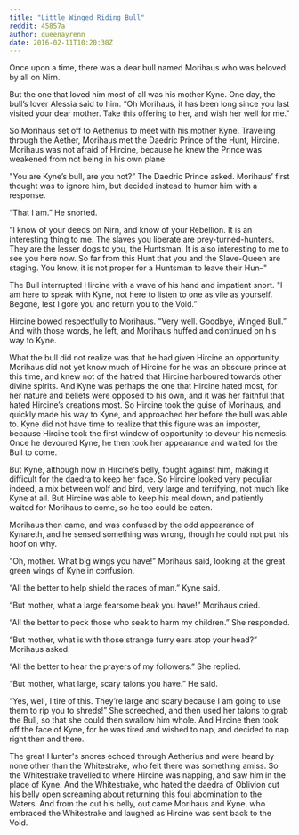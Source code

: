 ```yaml
---
title: "Little Winged Riding Bull"
reddit: 45857a
author: queenayrenn
date: 2016-02-11T10:20:30Z
---
```


Once upon a time, there was a dear bull named Morihaus who was beloved by all on Nirn. 

But the one that loved him most of all was his mother Kyne. One day, the bull’s lover Alessia said to him. “Oh Morihaus, it has been long since you last visited your dear mother. Take this offering to her, and wish her well for me." 

So Morihaus set off to Aetherius to meet with his mother Kyne. Traveling through the Aether, Morihaus met the Daedric Prince of the Hunt, Hircine. Morihaus was not afraid of Hircine, because he knew the Prince was weakened from not being in his own plane. 

"You are Kyne’s bull, are you not?” The Daedric Prince asked. Morihaus’ first thought was to ignore him, but decided instead to humor him with a response.

“That I am.” He snorted.

“I know of your deeds on Nirn, and know of your Rebellion. It is an interesting thing to me. The slaves you liberate are prey-turned-hunters. They are the lesser dogs to you, the Huntsman. It is also interesting to me to see you here now. So far from this Hunt that you and the Slave-Queen are staging. You know, it is not proper for a Huntsman to leave their Hun–" 

The Bull interrupted Hircine with a wave of his hand and impatient snort. "I am here to speak with Kyne, not here to listen to one as vile as yourself. Begone, lest I gore you and return you to the Void.”

Hircine bowed respectfully to Morihaus. “Very well. Goodbye, Winged Bull.” And with those words, he left, and Morihaus huffed and continued on his way to Kyne. 

What the bull did not realize was that he had given Hircine an opportunity. Morihaus did not yet know much of Hircine for he was an obscure prince at this time, and knew not of the hatred that Hircine harboured towards other divine spirits. And Kyne was perhaps the one that Hircine hated most, for her nature and beliefs were opposed to his own, and it was her faithful that hated Hircine’s creations most.
So Hircine took the guise of Morihaus, and quickly made his way to Kyne, and approached her before the bull was able to. Kyne did not have time to realize that this figure was an imposter, because Hircine took the first window of opportunity to devour his nemesis. Once he devoured Kyne, he then took her appearance and waited for the Bull to come. 

But Kyne, although now in Hircine’s belly, fought against him, making it difficult for the daedra to keep her face. So Hircine looked very peculiar indeed, a mix between wolf and bird, very large and terrifying, not much like Kyne at all. But Hircine was able to keep his meal down, and patiently waited for Morihaus to come, so he too could be eaten.

Morihaus then came, and was confused by the odd appearance of Kynareth, and he sensed something was wrong, though he could not put his hoof on why.

“Oh, mother. What big wings you have!” Morihaus said, looking at the great green wings of Kyne in confusion. 

“All the better to help shield the races of man.” Kyne said.

“But mother, what a large fearsome beak you have!” Morihaus cried.

“All the better to peck those who seek to harm my children.” She responded.

“But mother, what is with those strange furry ears atop your head?” Morihaus asked.

“All the better to hear the prayers of my followers.” She replied. 

“But mother, what large, scary talons you have.” He said.

“Yes, well, I tire of this. They’re large and scary because I am going to use them to rip you to shreds!” She screeched, and then used her talons to grab the Bull, so that she could then swallow him whole.
And Hircine then took off the face of Kyne, for he was tired and wished to nap, and decided to nap right then and there. 

The great Hunter's snores echoed through Aetherius and were heard by none other than the Whitestrake, who felt there was something amiss. So the Whitestrake travelled to where Hircine was napping, and saw him in the place of Kyne. And the Whitestrake, who hated the daedra of Oblivion cut his belly open screaming about returning this foul abomination to the Waters. And from the cut his belly, out came Morihaus and Kyne, who embraced the Whitestrake and laughed as Hircine was sent back to the Void. 

